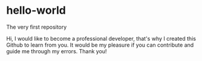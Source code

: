# hello-world
The very first repository

Hi, I would like to become a professional developer, that's why I created this Github to learn from you.
It would be my pleasure if you can contribute and guide me through my errors. Thank you!
